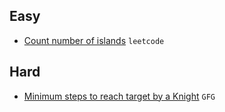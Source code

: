 

## Easy
- [Count number of islands](https://leetcode.com/problems/number-of-islands/) `leetcode`

## Hard
- [Minimum steps to reach target by a Knight](https://www.geeksforgeeks.org/minimum-steps-reach-target-knight/) `GFG`

